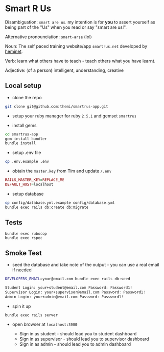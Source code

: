 # Smart R Us

Disambiguation:  `smart are us`.  my intention is for __you__ to assert yourself as being part of the "Us" when you read or say "smart are us!".

Alternative pronounciation:  `smart-arse`  (lol)

Noun: The self paced training website/app `smartrus.net` developed by [heminet](hemi.co.nz).

Verb: learn what others have to teach - teach others what you have learnt.

Adjective: (of a person) intelligent, understanding, creative


## Local setup

* clone the repo

```bash
git clone git@github.com:themi/smartrus-app.git
```

* setup your ruby manager for ruby `2.5.1` and gemset `smartrus`

* install gems

```bash
cd smartrus-app
gem install bundler
bundle install
```
* setup .env file

```bash
cp .env.example .env
```
* obtain the `master.key` from Tim and update `/.env`

```ruby
RAILS_MASTER_KEY=REPLACE_ME
DEFAULT_HOST=localhost
```

* setup database

```bash
cp config/database.yml.example config/database.yml
bundle exec rails db:create db:migrate
```

## Tests

```
bundle exec rubocop
bundle exec rspec
```

## Smoke Test

* seed the database and take note of the output - you can use a real email if needed

```bash
DEVELOPERS_EMAIL=your@email.com bundle exec rails db:seed

Student Login: your+student@email.com Password: Password1!
Supervisor Login: your+supervisor@email.com Password: Password1!
Admin Login: your+admin@email.com Password: Password1!
```

* spin it up

```
bundle exec rails server
```

* open browser at `localhost:3000`

  - Sign in as student - should lead you to student dashboard
  - Sign in as supervisor - should lead you to supervisor dashboard
  - Sign in as admin - should lead you to admin dashboard


